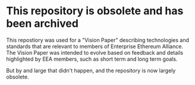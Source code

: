 # This repository is obsolete and has been archived

This repostiory was used for a "Vision Paper" describing technologies and standards that are relevant to members of Enterprise Ethereum Alliance. 
The Vision Paper was intended to evolve based on feedback and details highlighted by EEA members, such as short term and long term goals. 

But by and large that didn't happen, and the repository is now largely obsolete.
